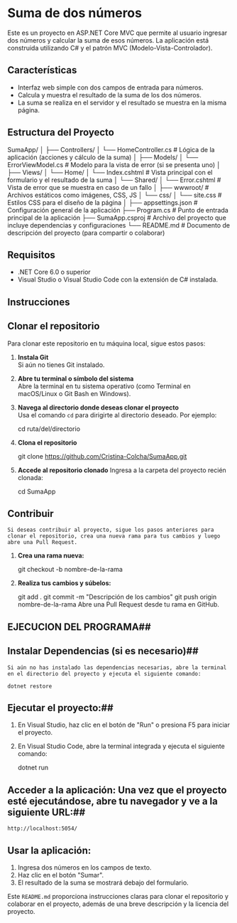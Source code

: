 # Suma de dos números

Este es un proyecto en ASP.NET Core MVC que permite al usuario ingresar dos números y calcular la suma de esos números. La aplicación está construida utilizando C# y el patrón MVC (Modelo-Vista-Controlador).

## Características

- Interfaz web simple con dos campos de entrada para números.
- Calcula y muestra el resultado de la suma de los dos números.
- La suma se realiza en el servidor y el resultado se muestra en la misma página.

## Estructura del Proyecto

SumaApp/
│
├── Controllers/
│   └── HomeController.cs          # Lógica de la aplicación (acciones y cálculo de la suma)
│
├── Models/
│   └── ErrorViewModel.cs          # Modelo para la vista de error (si se presenta uno)
│
├── Views/
│   └── Home/
│       └── Index.cshtml           # Vista principal con el formulario y el resultado de la suma
│   └── Shared/
│       └── Error.cshtml           # Vista de error que se muestra en caso de un fallo
│
├── wwwroot/                       # Archivos estáticos como imágenes, CSS, JS
│   └── css/
│       └── site.css               # Estilos CSS para el diseño de la página
│
├── appsettings.json               # Configuración general de la aplicación
├── Program.cs                     # Punto de entrada principal de la aplicación
├── SumaApp.csproj                 # Archivo del proyecto que incluye dependencias y configuraciones
└── README.md                      # Documento de descripción del proyecto (para compartir o colaborar)

## Requisitos

- .NET Core 6.0 o superior
- Visual Studio o Visual Studio Code con la extensión de C# instalada.

## Instrucciones

## Clonar el repositorio

Para clonar este repositorio en tu máquina local, sigue estos pasos:

1. **Instala Git**  
     Si aún no tienes Git instalado.

2. **Abre tu terminal o símbolo del sistema**  
    Abre la terminal en tu sistema operativo (como Terminal en macOS/Linux o Git Bash en Windows).

3. **Navega al directorio donde deseas clonar el proyecto**  
    Usa el comando `cd` para dirigirte al directorio deseado. Por ejemplo:

    cd ruta/del/directorio
4. **Clona el repositorio**  

   git clone https://github.com/Cristina-Colcha/SumaApp.git
5. **Accede al repositorio clonado**
    Ingresa a la carpeta del proyecto recién clonada:

    cd SumaApp
## Contribuir
    Si deseas contribuir al proyecto, sigue los pasos anteriores para clonar el repositorio, crea una nueva rama para tus cambios y luego abre una Pull Request.

1. **Crea una rama nueva:**

    git checkout -b nombre-de-la-rama
2. **Realiza tus cambios y súbelos:**

    git add .
    git commit -m "Descripción de los cambios"
    git push origin nombre-de-la-rama
    Abre una Pull Request desde tu rama en GitHub.
    
    
## EJECUCION DEL PROGRAMA##
## Instalar Dependencias (si es necesario)##
    Si aún no has instalado las dependencias necesarias, abre la terminal en el directorio del proyecto y ejecuta el siguiente comando:

    dotnet restore
## Ejecutar el proyecto:##

1. En Visual Studio, haz clic en el botón de "Run" o presiona F5 para iniciar el proyecto.
2. En Visual Studio Code, abre la terminal integrada y ejecuta el siguiente comando:

    dotnet run
## Acceder a la aplicación: Una vez que el proyecto esté ejecutándose, abre tu navegador y ve a la siguiente URL:##

    http://localhost:5054/
## Usar la aplicación: ##

1. Ingresa dos números en los campos de texto.
2. Haz clic en el botón "Sumar".
3. El resultado de la suma se mostrará debajo del formulario.

Este `README.md` proporciona instrucciones claras para clonar el repositorio y colaborar en el proyecto, además de una breve descripción y la licencia del proyecto.
